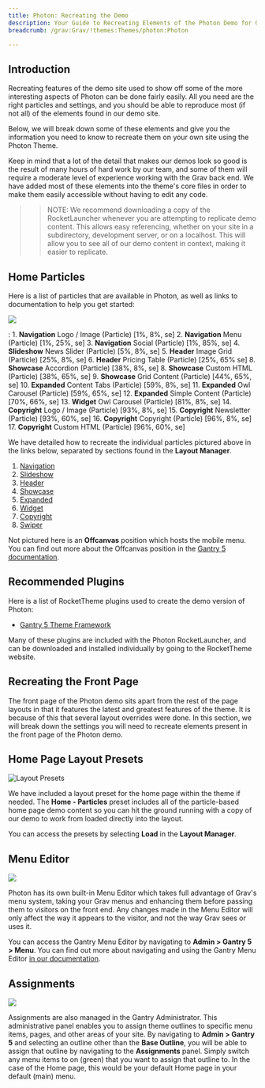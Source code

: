 ```yaml
---
title: Photon: Recreating the Demo
description: Your Guide to Recreating Elements of the Photon Demo for Grav
breadcrumb: /grav:Grav/!themes:Themes/photon:Photon

---
```


Introduction
-----

Recreating features of the demo site used to show off some of the more interesting aspects of Photon can be done fairly easily. All you need are the right particles and settings, and you should be able to reproduce most (if not all) of the elements found in our demo site.

Below, we will break down some of these elements and give you the information you need to know to recreate them on your own site using the Photon Theme.

Keep in mind that a lot of the detail that makes our demos look so good is the result of many hours of hard work by our team, and some of them will require a moderate level of experience working with the Grav back end. We have added most of these elements into the theme's core files in order to make them easily accessible without having to edit any code.

>> NOTE: We recommend downloading a copy of the RocketLauncher whenever you are attempting to replicate demo content. This allows easy referencing, whether on your site in a subdirectory, development server, or on a localhost. This will allow you to see all of our demo content in context, making it easier to replicate.

Home Particles
-----

Here is a list of particles that are available in Photon, as well as links to documentation to help you get started:

![](assets/photon2.jpeg)

:   1. **Navigation** Logo / Image (Particle) [1%, 8%, se]
    2. **Navigation** Menu (Particle) [1%, 25%, se]
    3. **Navigation** Social (Particle) [1%, 85%, se]
    4. **Slideshow** News Slider (Particle) [5%, 8%, se]
    5. **Header** Image Grid (Particle) [25%, 8%, se]
    6. **Header** Pricing Table (Particle) [25%, 65% se]
    8. **Showcase** Accordion (Particle) [38%, 8%, se]
    8. **Showcase** Custom HTML (Particle) [38%, 65%, se]
    9. **Showcase** Grid Content (Particle) [44%, 65%, se]
    10. **Expanded** Content Tabs (Particle) [59%, 8%, se]
    11. **Expanded** Owl Carousel (Particle) [59%, 65%, se]
    12. **Expanded** Simple Content (Particle) [70%, 66%, se]
    13. **Widget** Owl Carousel (Particle) [81%, 8%, se]
    14. **Copyright** Logo / Image (Particle) [93%, 8%, se]
    15. **Copyright** Newsletter (Particle) [93%, 60%, se]
    16. **Copyright** Copyright (Particle) [96%, 8%, se]
    17. **Copyright** Custom HTML (Particle) [96%, 60%, se]


We have detailed how to recreate the individual particles pictured above in the links below, separated by sections found in the **Layout Manager**.

1. [Navigation](demo_navigation.md)
2. [Slideshow](demo_slideshow.md)
3. [Header](demo_header.md)
4. [Showcase](demo_showcase.md)
5. [Expanded](demo_expanded.md)
6. [Widget](demo_widget.md)
7. [Copyright](demo_copyright.md)
8. [Swiper](particle_swiper.md)

Not pictured here is an **Offcanvas** position which hosts the mobile menu. You can find out more about the Offcanvas position in the [Gantry 5 documentation](http://docs.gantry.org/gantry5/configure/layout-manager#offcanvas-section).

Recommended Plugins
-----

Here is a list of RocketTheme plugins used to create the demo version of Photon:

* [Gantry 5 Theme Framework](http://gantry.org/)

Many of these plugins are included with the Photon RocketLauncher, and can be downloaded and installed individually by going to the RocketTheme website.

Recreating the Front Page
-----

The front page of the Photon demo sits apart from the rest of the page layouts in that it features the latest and greatest features of the theme. It is because of this that several layout overrides were done. In this section, we will break down the settings you will need to recreate elements present in the front page of the Photon demo.

Home Page Layout Presets
-----

![Layout Presets](assets/layout_presets.jpeg)

We have included a layout preset for the home page within the theme if needed. The **Home - Particles** preset includes all of the particle-based home page demo content so you can hit the ground running with a copy of our demo to work from loaded directly into the layout.

You can access the presets by selecting **Load** in the **Layout Manager**.

Menu Editor
-----

![](assets/menu_1.jpeg)

Photon has its own built-in Menu Editor which takes full advantage of Grav's menu system, taking your Grav menus and enhancing them before passing them to visitors on the front end. Any changes made in the Menu Editor will only affect the way it appears to the visitor, and not the way Grav sees or uses it.

You can access the Gantry Menu Editor by navigating to **Admin > Gantry 5 > Menu**. You can find out more about navigating and using the Gantry Menu Editor [in our documentation](http://docs.gantry.org/gantry5/configure/menu-editor).

Assignments
-----

![](assets/assignments_1.jpeg)

Assignments are also managed in the Gantry Administrator. This administrative panel enables you to assign theme outlines to specific menu items, pages, and other areas of your site. By navigating to **Admin > Gantry 5** and selecting an outline other than the **Base Outline**, you will be able to assign that outline by navigating to the **Assignments** panel. Simply switch any menu items to on (green) that you want to assign that outline to. In the case of the Home page, this would be your default Home page in your default (main) menu.
